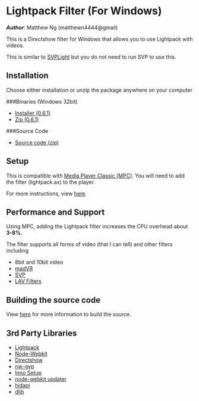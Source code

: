 # Lightpack Filter (For Windows)

**_Author_**: Matthew Ng (matthewn4444@gmail)

This is a Directshow filter for Windows that allows you to use Lightpack with 
videos. 

This is similar to [SVPLight](http://www.svp-team.com/wiki/SVPlight) 
but you do not need to run SVP to use this.

## Installation

Choose either installation or unzip the package anywhere on your computer

###Binaries (Windows 32bit)

- [Installer (0.6.1)](https://github.com/matthewn4444/Lightpack-Filter-and-API/releases/download/v0.6.1/setup.exe)
- [Zip (0.6.1)](https://github.com/matthewn4444/Lightpack-Filter-and-API/releases/download/v0.6.1/lightpack-filter.zip)

###Source Code
- [Source code (zip)](https://github.com/matthewn4444/Lightpack-Filter-and-API/archive/v0.6.1.zip)

## Setup
This is compatible with [Media Player Classic (MPC)](http://mpc-hc.org/).
You will need to add the filter (lightpack.ax) to the player.

For more instructions, view [here](https://github.com/matthewn4444/Lightpack-Filter-and-API/wiki/Setup-with-Media-Player-Classic).

## Performance and Support
Using MPC, adding the Lightpack filter increases the CPU overhead about **3-8%**.

The filter supports all forms of video (that I can tell) and other filters including

- 8bit and 10bit video
- [madVR](www.madvr.com)
- [SVP](http://www.svp-team.com/)
- [LAV Filters](https://code.google.com/p/lavfilters/)

## Building the source code
View [here](https://github.com/matthewn4444/Lightpack-Filter-and-API/wiki/Building-the-Source) for more information to build the source.

## 3rd Party Libraries
- [Lightpack](http://lightpack.tv)
- [Node-Webkit](https://github.com/rogerwang/node-webkit)
- [Directshow](http://msdn.microsoft.com/en-us/library/windows/desktop/dd375454%28v=vs.85%29.aspx)
- [nw-gyp](https://github.com/rogerwang/nw-gyp)
- [Inno Setup](http://www.jrsoftware.org/isinfo.php)
- [node-webkit updater](https://github.com/edjafarov/node-webkit-updater)
- [hidapi](http://www.signal11.us/oss/hidapi/)
- [dlib](http://dlib.net/)

